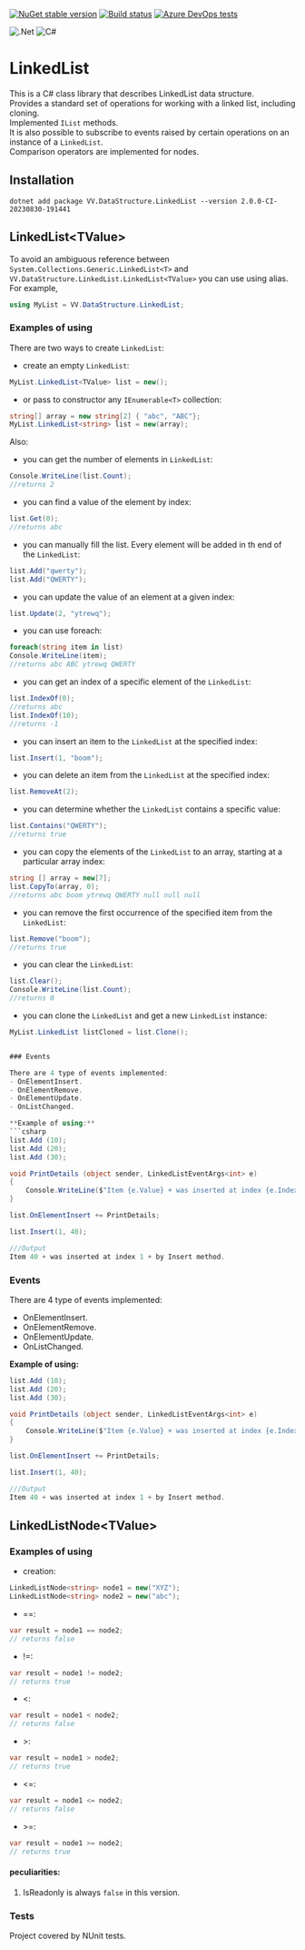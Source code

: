 [![NuGet stable version](https://badgen.net/nuget/v/VV.DataStructure.LinkedList)](https://www.nuget.org/packages/VV.DataStructure.LinkedList)
[![Build status](https://dev.azure.com/rustyvik/DataStructures.LinkedList/_apis/build/status/linkedlist.build)](https://dev.azure.com/rustyvik/DataStructures.LinkedList/_build/latest?definitionId=17)
[![Azure DevOps tests](https://img.shields.io/azure-devops/build/rustyvik/DataStructures.LinkedList/18)](https://dev.azure.com/rustyvik/DataStructures.LinkedList/_build?definitionId=18&branchName=develop)

![.Net](https://img.shields.io/badge/.NET-5C2D91?style=style-flat&logo=.net&logoColor=white)
![C#](https://img.shields.io/badge/c%23-%23239120.svg?style=style-flat&logo=c-sharp&logoColor=white)


# LinkedList
This is a C# class library that describes LinkedList data structure.</br>
Provides a standard set of operations for working with a linked list, including cloning.</br>
Implemented `IList` methods.</br>
It is also possible to subscribe to events raised by certain operations on an instance of a `LinkedList`.</br>
Comparison operators are implemented for nodes.

## Installation

	dotnet add package VV.DataStructure.LinkedList --version 2.0.0-CI-20230830-191441
    

## LinkedList&lt;TValue>

To avoid an ambiguous reference between `System.Collections.Generic.LinkedList<T>` and `VV.DataStructure.LinkedList.LinkedList<TValue>` you can use using alias.
For example, 
```csharp
using MyList = VV.DataStructure.LinkedList;
```


### Examples of using
There are two ways to create `LinkedList`:</br>

- create an empty `LinkedList`:</br>
```csharp
MyList.LinkedList<TValue> list = new();
```

- or pass to constructor any `IEnumerable<T>` collection:</br>
```csharp
string[] array = new string[2] { "abc", "ABC"};
MyList.LinkedList<string> list = new(array);
```

Also:

- you can get the number of elements in `LinkedList`:</br>
```csharp
Console.WriteLine(list.Count);
//returns 2
```
- you can find a value of the element by index:</br>
```csharp
list.Get(0);
//returns abc
```
- you can manually fill the list. Every element will be added in th end of the `LinkedList`:</br>
```csharp
list.Add("qwerty");
list.Add("QWERTY");
```
- you can update the value of an element at a given index:</br>
```csharp
list.Update(2, "ytrewq"); 
```
- you can use foreach:</br>
```csharp
foreach(string item in list)
Console.WriteLine(item);
//returns abc ABC ytrewq QWERTY
```
- you can get an index of a specific element of the `LinkedList`:</br>
```csharp
list.IndexOf(0);
//returns abc
list.IndexOf(10);
//returns -1
```
- you can insert an item to the `LinkedList` at the specified index:</br>
```csharp
list.Insert(1, "boom");
```
- you can delete an item from the `LinkedList` at the specified index:</br>
```csharp
list.RemoveAt(2);
```
- you can determine whether the `LinkedList` contains a specific value:</br>
```csharp
list.Contains("QWERTY");
//returns true
```
- you can сopy the elements of the `LinkedList` to an array, starting at a particular array index:</br>
```csharp
string [] array = new[7];
list.CopyTo(array, 0);
//returns abc boom ytrewq QWERTY null null null
```
- you can remove the first occurrence of the specified item from the `LinkedList`:</br>
```csharp
list.Remove("boom");
//returns true
```
- you can clear the `LinkedList`:</br>
```csharp
list.Clear();
Console.WriteLine(list.Count);
//returns 0
```
- you can clone the `LinkedList` and get a new `LinkedList` instance:</br>
```csharp
MyList.LinkedList listCloned = list.Clone();


### Events

There are 4 type of events implemented:
- OnElementInsert.
- OnElementRemove.
- OnElementUpdate.
- OnListChanged.

**Example of using:**
```csharp
list.Add (10);
list.Add (20);
list.Add (30);

void PrintDetails (object sender, LinkedListEventArgs<int> e)
{
    Console.WriteLine($"Item {e.Value} + was inserted at index {e.Index} + by {e.TriggerMethod} method.");
}

list.OnElementInsert += PrintDetails;

list.Insert(1, 40);

///Output
Item 40 + was inserted at index 1 + by Insert method.
```

### Events

There are 4 type of events implemented:
- OnElementInsert.
- OnElementRemove.
- OnElementUpdate.
- OnListChanged.

**Example of using:**
```csharp
list.Add (10);
list.Add (20);
list.Add (30);

void PrintDetails (object sender, LinkedListEventArgs<int> e)
{
    Console.WriteLine($"Item {e.Value} + was inserted at index {e.Index} + by {e.TriggerMethod} method.");
}

list.OnElementInsert += PrintDetails;

list.Insert(1, 40);

///Output
Item 40 + was inserted at index 1 + by Insert method.
```

## LinkedListNode&lt;TValue>
### Examples of using

- creation:</br>
```csharp
LinkedListNode<string> node1 = new("XYZ");
LinkedListNode<string> node2 = new("abc");
```
- ==:</br>
```csharp
var result = node1 == node2;
// returns false
```
- !=:</br>
```csharp
var result = node1 != node2;
// returns true
```
- <:</br>
```csharp
var result = node1 < node2;
// returns false
```
- \>:</br>
```csharp
var result = node1 > node2;
// returns true
```
- <=:</br>
```csharp
var result = node1 <= node2;
// returns false
```
- \>=:</br>
```csharp
var result = node1 >= node2;
// returns true
```

#### peculiarities:
1. IsReadonly is always `false` in this version.</br>

### Tests
Project covered by NUnit tests.
